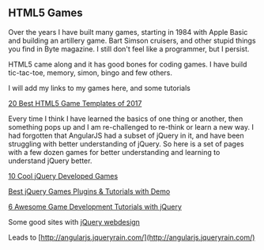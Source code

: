 ## HTML5 Games ##

Over the years I have built many games, starting in 1984 with Apple Basic and building an artillery game. Bart Simson cruisers, and other stupid things you find in Byte magazine. I still don't feel like a programmer, but I persist. 

HTML5 came along and it has good bones for coding games.
I have build tic-tac-toe, memory, simon, bingo and few others. 

I will add my links to my games here, and some tutorials


[20 Best HTML5 Game Templates of 2017](https://code.tutsplus.com/tutorials/creating-a-blogging-app-using-react-user-sign-in--cms-28568)
 

Every time I think I have learned the basics of one thing or another, then something pops up and I am re-challenged to re-think or learn a new way. I had forgotten that AngularJS had a subset of jQuery in it, and have been struggling with better understanding of jQuery. So here is a set of pages with a few dozen games for better understanding and learning to understand jQuery better. 

[10 Cool jQuery Developed Games](https://www.sitepoint.com/10-cool-jquery-developed-games/)

[Best jQuery Games Plugins & Tutorials with Demo](http://www.jqueryrain.com/example/games/)

[6 Awesome Game Development Tutorials with jQuery](https://www.sitepoint.com/6-awesome-game-development-tutorials-jquery/)

Some good sites with [jQuery webdesign](http://www.jqueryrain.com/webdesign/)

Leads to [http://angularjs.jqueryrain.com/](http://angularjs.jqueryrain.com/)